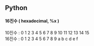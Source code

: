 ## Python

#### 16진수 ( hexadecimal, %x )
 
10진수 : 0 1 2 3 4 5 6 7 8 9 10 11 12 13 14 15 <br/>
16진수 : 0 1 2 3 4 5 6 7 8 9  a  b  c  d  e  f
